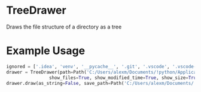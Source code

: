 # TreeDrawer
Draws the file structure of a directory as a tree

# Example Usage
```python
ignored = ['.idea', 'venv', '__pycache__', '.git', '.vscode', '.vscode-insiders', '.github', 'build/', 'dist/']
drawer = TreeDrawer(path=Path('C:/Users/alexm/Documents/!python/Application'), ignored=ignored,
                show_files=True, show_modified_time=True, show_size=True, show_hidden=True)
drawer.draw(as_string=False, save_path=Path('C:/Users/alexm/Documents/!python/TreeCmd'))
```
